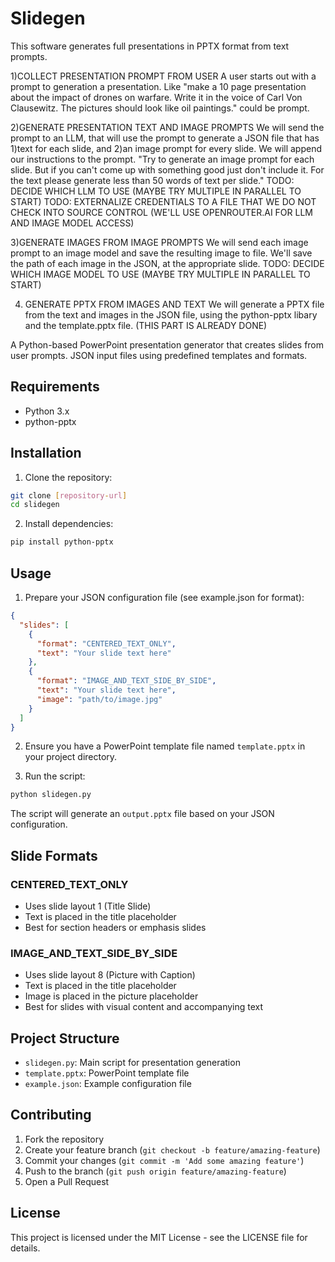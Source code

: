 # Slidegen
This software generates full presentations in PPTX format from text prompts. 

1)COLLECT PRESENTATION PROMPT FROM USER
A user starts out with a prompt to generation a presentation. Like "make a 10 page presentation about the impact of drones on warfare. Write it in the voice of Carl Von Clausewitz. The pictures should look like oil paintings." could be prompt. 

2)GENERATE PRESENTATION TEXT AND IMAGE PROMPTS
We will send the prompt to an LLM, that will use the prompt to generate a JSON file that has 1)text for each slide, and 2)an image prompt for every slide.
We will append our instructions to the prompt. "Try to generate an image prompt for each slide. But if you can't come up with something good just don't include it. For the text please generate less than 50 words of text per slide."
TODO: DECIDE WHICH LLM TO USE (MAYBE TRY MULTIPLE IN PARALLEL TO START)
TODO: EXTERNALIZE CREDENTIALS TO A FILE THAT WE DO NOT CHECK INTO SOURCE CONTROL (WE'LL USE OPENROUTER.AI FOR LLM AND IMAGE MODEL ACCESS)

3)GENERATE IMAGES FROM IMAGE PROMPTS
We will send each image prompt to an image model and save the resulting image to file. We'll save the path of each image in the JSON, at the appropriate slide.
TODO: DECIDE WHICH IMAGE MODEL TO USE (MAYBE TRY MULTIPLE IN PARALLEL TO START)

4) GENERATE PPTX FROM IMAGES AND TEXT 
We will generate a PPTX file from the text and images in the JSON file, using the python-pptx libary and the template.pptx file. (THIS PART IS ALREADY DONE)


A Python-based PowerPoint presentation generator that creates slides from user prompts. JSON input files using predefined templates and formats.


## Requirements

- Python 3.x
- python-pptx

## Installation

1. Clone the repository:
```bash
git clone [repository-url]
cd slidegen
```

2. Install dependencies:
```bash
pip install python-pptx
```

## Usage

1. Prepare your JSON configuration file (see example.json for format):
```json
{
  "slides": [
    {
      "format": "CENTERED_TEXT_ONLY",
      "text": "Your slide text here"
    },
    {
      "format": "IMAGE_AND_TEXT_SIDE_BY_SIDE",
      "text": "Your slide text here",
      "image": "path/to/image.jpg"
    }
  ]
}
```

2. Ensure you have a PowerPoint template file named `template.pptx` in your project directory.

3. Run the script:
```bash
python slidegen.py
```

The script will generate an `output.pptx` file based on your JSON configuration.

## Slide Formats

### CENTERED_TEXT_ONLY
- Uses slide layout 1 (Title Slide)
- Text is placed in the title placeholder
- Best for section headers or emphasis slides

### IMAGE_AND_TEXT_SIDE_BY_SIDE
- Uses slide layout 8 (Picture with Caption)
- Text is placed in the title placeholder
- Image is placed in the picture placeholder
- Best for slides with visual content and accompanying text

## Project Structure

- `slidegen.py`: Main script for presentation generation
- `template.pptx`: PowerPoint template file
- `example.json`: Example configuration file

## Contributing

1. Fork the repository
2. Create your feature branch (`git checkout -b feature/amazing-feature`)
3. Commit your changes (`git commit -m 'Add some amazing feature'`)
4. Push to the branch (`git push origin feature/amazing-feature`)
5. Open a Pull Request

## License

This project is licensed under the MIT License - see the LICENSE file for details.
